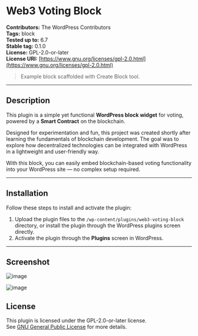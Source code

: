 # Web3 Voting Block

**Contributors:** The WordPress Contributors  
**Tags:** block  
**Tested up to:** 6.7  
**Stable tag:** 0.1.0  
**License:** GPL-2.0-or-later  
**License URI:** [https://www.gnu.org/licenses/gpl-2.0.html](https://www.gnu.org/licenses/gpl-2.0.html)

> Example block scaffolded with Create Block tool.

---

## Description

This plugin is a simple yet functional **WordPress block widget** for voting, powered by a **Smart Contract** on the blockchain.

Designed for experimentation and fun, this project was created shortly after learning the fundamentals of blockchain development. The goal was to explore how decentralized technologies can be integrated with WordPress in a lightweight and user-friendly way.

With this block, you can easily embed blockchain-based voting functionality into your WordPress site — no complex setup required.

---

## Installation

Follow these steps to install and activate the plugin:

1. Upload the plugin files to the `/wp-content/plugins/web3-voting-block` directory, or install the plugin through the WordPress plugins screen directly.  
2. Activate the plugin through the **Plugins** screen in WordPress.

---

## Screenshot

![image](https://github.com/user-attachments/assets/28184b43-0592-4037-b115-47c9525e4e6a)

![image](https://github.com/user-attachments/assets/fe431480-14d5-4eb0-b6b7-0b53092d14d2)



## License

This plugin is licensed under the GPL-2.0-or-later license.  
See [GNU General Public License](https://www.gnu.org/licenses/gpl-2.0.html) for more details.
